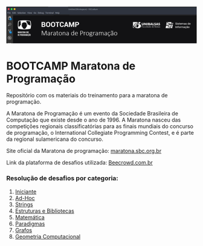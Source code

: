 ![Maratona de Programação](https://github.com/brunoalvesmo/bootcamp-maratona-de-programacao/blob/main/assets/images/banner_bootcamp.png)
# BOOTCAMP Maratona de Programação
Repositório com os materiais do treinamento para a maratona de programação.

A Maratona de Programação é um evento da Sociedade Brasileira de Computação que existe desde o ano de 1996. A Maratona nasceu das competições regionais classificatórias para as finais mundiais do concurso de programação, o International Collegiate Programming Contest, e é parte da regional sulamericana do concurso. 

Site oficial da Maratona  de programação: [maratona.sbc.org.br](https://maratona.sbc.org.br/)

Link da plataforma de desafios utilizada: [Beecrowd.com.br](https://www.beecrowd.com.br/)

### Resolução de desafios por categoria: 

 1. [Iniciante](https://github.com/brunoalvesmo/bootcamp-maratona-de-programacao/tree/main/resolucoes/iniciante) 
 2. [Ad-Hoc](https://github.com/brunoalvesmo/bootcamp-maratona-de-programacao/tree/main/resolucoes/ad-hoc) 
 3. [Strings](https://github.com/brunoalvesmo/bootcamp-maratona-de-programacao/tree/main/resolucoes/strings)  
 4. [Estruturas e Bibliotecas](https://github.com/brunoalvesmo/bootcamp-maratona-de-programacao/tree/main/resolucoes/estruturas-e-bibliotecas)  
 5. [Matemática](https://github.com/brunoalvesmo/bootcamp-maratona-de-programacao/tree/main/resolucoes/matematica) 
 6. [Paradigmas](https://github.com/brunoalvesmo/bootcamp-maratona-de-programacao/tree/main/resolucoes/paradigmas)  
 7. [Grafos](https://github.com/brunoalvesmo/bootcamp-maratona-de-programacao/tree/main/resolucoes/grafos)  
 8. [Geometria Computacional](https://github.com/brunoalvesmo/bootcamp-maratona-de-programacao/tree/main/resolucoes/geometria-computacional) 